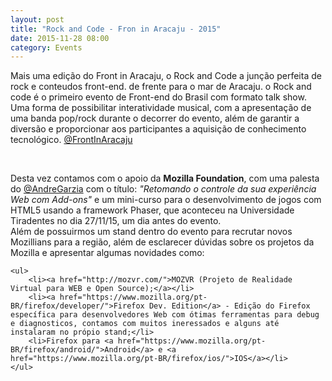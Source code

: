 ```yaml
---
layout: post
title: "Rock and Code - Fron in Aracaju - 2015"
date: 2015-11-28 08:00
category: Events
---
```


<p class="txt-post">
    Mais uma edição do Front in Aracaju, o Rock and Code a junção perfeita de rock e conteudos front-end. de frente para o mar de Aracaju.
    o Rock and code é o primeiro evento de Front-end do Brasil com formato talk show. Uma forma de possibilitar interatividade musical, com a apresentação de uma banda pop/rock durante o decorrer do evento, além de garantir a diversão e proporcionar aos participantes a aquisição de conhecimento tecnológico. <a href="http://www.frontinaracaju.com.br/">@FrontInAracaju</a>
</p>
<br />
<p class="txt-post">
    Desta vez contamos com o apoio da <b>Mozilla Foundation</b>, com uma palesta do 
    <a href="http://andregarzia.com" >@AndreGarzia</a> com o título: <i>"Retomando o controle da sua experiência Web com Add-ons"</i> e um mini-curso para o desenvolvimento de jogos com HTML5 usando a framework Phaser, que aconteceu na Universidade Tiradentes no dia 27/11/15, um dia antes do evento.
    <br/>
    Além de possuirmos um stand dentro do evento para recrutar novos Mozillians para a região, além de esclarecer dúvidas sobre os projetos da Mozilla e apresentar algumas novidades como: 
    
    <ul>
        <li><a href="http://mozvr.com/">MOZVR (Projeto de Realidade Virtual para WEB e Open Source);</a></li>
        <li><a href="https://www.mozilla.org/pt-BR/firefox/developer/">Firefox Dev. Edition</a> - Edição do Firefox específica para desenvolvedores Web com ótimas ferramentas para debug e diagnosticos, contamos com muitos ineressados e alguns até instalaram no própio stand;</li>
        <li>Firefox para <a href="https://www.mozilla.org/pt-BR/firefox/android/">Android</a> e <a href="https://www.mozilla.org/pt-BR/firefox/ios/">IOS</a></li>
    </ul>
</p>
<br />





